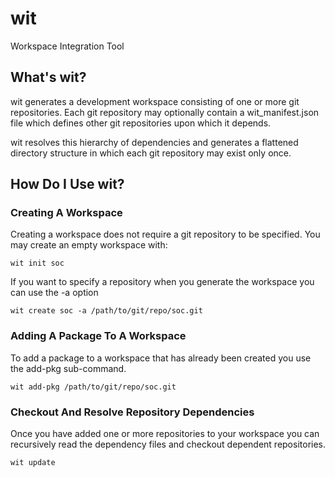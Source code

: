 # wit
Workspace Integration Tool

## What's wit?
wit generates a development workspace consisting of one or more git repositories. Each git repository may optionally contain a wit_manifest.json file which defines other git repositories upon which it depends.

wit resolves this hierarchy of dependencies and generates a flattened directory structure in which each git repository may exist only once.

## How Do I Use wit?
### Creating A Workspace
Creating a workspace does not require a git repository to be specified. You may create an empty workspace with:

    wit init soc
 
If you want to specify a repository when you generate the workspace you can use the -a option

    wit create soc -a /path/to/git/repo/soc.git
 
### Adding A Package To A Workspace
To add a package to a workspace that has already been created you use the add-pkg sub-command.

    wit add-pkg /path/to/git/repo/soc.git
 
### Checkout And Resolve Repository Dependencies
Once you have added one or more repositories to your workspace you can recursively read the dependency files and checkout dependent repositories.

    wit update
 
